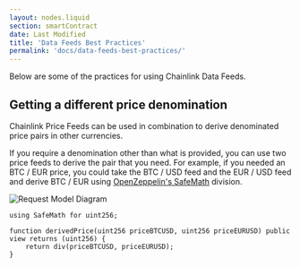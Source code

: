 ```yaml
---
layout: nodes.liquid
section: smartContract
date: Last Modified
title: 'Data Feeds Best Practices'
permalink: 'docs/data-feeds-best-practices/'
---
```


Below are some of the practices for using Chainlink Data Feeds.

## Getting a different price denomination

Chainlink Price Feeds can be used in combination to derive denominated price pairs in other currencies.

If you require a denomination other than what is provided, you can use two price feeds to derive the pair that you need. For example, if you needed an BTC / EUR price, you could take the BTC / USD feed and the EUR / USD feed and derive BTC / EUR using [OpenZeppelin's SafeMath](https://github.com/OpenZeppelin/openzeppelin-contracts/blob/master/contracts/utils/math/SafeMath.sol) division.

![Request Model Diagram](/files/price-feed-conversion-equation.gif)


```solidity
using SafeMath for uint256;

function derivedPrice(uint256 priceBTCUSD, uint256 priceEURUSD) public view returns (uint256) {
    return div(priceBTCUSD, priceEURUSD);
}
```
